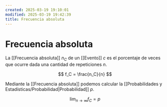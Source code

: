 ```yaml
---
created: 2025-03-19 19:10:01
modified: 2025-03-19 19:42:39
title: Frecuencia absoluta
---
```


# Frecuencia absoluta

La [[Frecuencia absoluta]] $n_C$ de un [[Evento]] $c$ es el porcentaje de veces que ocurre dada una cantidad de repeticiones $n$.

$$
f_C = \frac{n_C}{n}
$$

Mediante la [[Frecuencia absoluta]] podemos calcular la [[Probabilidades y Estadísticas/Probabilidad|Probabilidad]] $p$.

$$
\lim_{n \to \infty} f_C = p
$$
